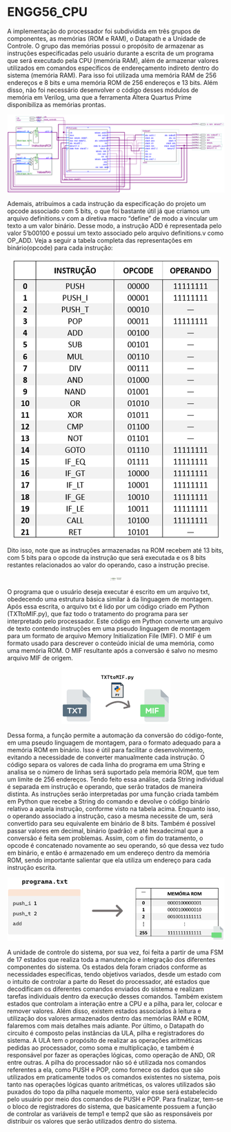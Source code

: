 # ENGG56_CPU
A implementação do processador foi subdividida em três grupos de componentes, as memórias (ROM e RAM), o Datapath e a Unidade de Controle. O grupo das memórias possui o propósito de armazenar as instruções especificadas pelo usuário durante a escrita de um programa que será executado pela CPU (memória RAM), além de armazenar valores utilizados em comandos específicos de endereçamento indireto dentro do sistema (memória RAM). Para isso foi utilizada uma memória RAM de 256 endereços e 8 bits e uma memória ROM de 256 endereços e 13 bits. Além disso, não foi necessário desenvolver o código desses módulos de memória em Verilog, uma que a ferramenta Altera Quartus Prime disponibiliza as memórias prontas.

<p align="center">
  <img src="/Assets/diagrama-projeto.png" alt="Diagrama esquemático do projeto da CPU no Quartus Prime">
</p>

Ademais, atribuímos a cada instrução da especificação do projeto um opcode associado com 5 bits, o que foi bastante útil já que criamos um arquivo definitions.v com a diretiva macro “define” de modo a vincular um texto a um valor binário. Desse modo, a instrução ADD é representada pelo valor 5’b00100 e possui um texto associado pelo arquivo definitions.v como OP_ADD. Veja a seguir a tabela completa das representações em binário(opcode) para cada instrução:

<p align="center">
  <img src="/Assets/tabela-inst.png" alt="Tabela com todas as representações das instruções em binário">
</p>

Dito isso, note que as instruções armazenadas na ROM recebem até 13 bits, com 5 bits para o opcode da instrução que será executada e os 8 bits restantes relacionados ao valor do operando, caso a instrução precise.

<p align="center">
  <img src="/Assets/formato-inst.png" alt="Ilustrando como as instruções são armazenadas na ROM"style="width:5%;">
</p>

O programa que o usuário deseja executar é escrito em um arquivo txt, obedecendo uma estrutura básica similar à da linguagem de montagem. Após essa escrita, o arquivo txt é lido por um código criado em Python (TXTtoMIF.py), que faz todo o tratamento do programa para ser interpretado pelo processador. Este código em Python converte um arquivo de texto contendo instruções em uma pseudo linguagem de montagem para um formato de arquivo Memory Initialization File (MIF). O MIF é um formato usado para descrever o conteúdo inicial de uma memória, como uma memória ROM. O MIF resultante após a conversão é salvo no mesmo arquivo MIF de origem.

<p align="center">
  <img src="/Assets/ilustracao-py.png" alt="Ilustrando processo de conversão feito pelo código em Python" style="width:50%;">
</p>

Dessa forma, a função permite a automação da conversão do código-fonte, em uma pseudo linguagem de montagem, para o formato adequado para a memória ROM em binário. Isso é útil para facilitar o desenvolvimento, evitando a necessidade de converter manualmente cada instrução. O código separa os valores de cada linha do programa em uma String e analisa se o número de linhas será suportado pela memória ROM, que tem um limite de 256 endereços. Tendo feito essa análise, cada String individual é separada em instrução e operando, que serão tratados de maneira distinta. As instruções serão interpretadas por uma função criada também em Python que recebe a String do comando e devolve o código binário relativo a aquela instrução, conforme visto na tabela acima. Enquanto isso, o operando associado a instrução, caso a mesma necessite de um, será convertido para seu equivalente em binário de 8 bits. Também é possível passar valores em decimal, binário (padrão) e até hexadecimal que a conversão é feita sem problemas.  Assim, com o fim do tratamento, o opcode é concatenado novamente ao seu operando, só que dessa vez tudo em binário, e então é armazenado em um endereço dentro da memória ROM, sendo importante salientar que ela utiliza um endereço para cada instrução escrita.

<p align="center">
  <img src="/Assets/txt_to_mif.png" alt="Ilustrando processo de conversão de txt para mif">
</p>

A unidade de controle do sistema, por sua vez, foi feita a partir de uma FSM de 17 estados que realiza toda a manutenção e integração dos diferentes componentes do sistema. Os estados dela foram criados conforme as necessidades específicas, tendo objetivos variados, desde um estado com o intuito de controlar a parte do Reset do processador, até estados que decodificam os diferentes comandos enviados do sistema e realizam tarefas individuais dentro da execução desses comandos. Também existem estados que controlam a interação entre a CPU e a pilha, para ler, colocar e remover valores. Além disso, existem estados associados à leitura e utilização dos valores armazenados dentro das memórias RAM e ROM, falaremos com mais detalhes mais adiante. Por último, o Datapath do circuito é composto pelas instâncias da ULA, pilha e registradores do sistema. A ULA tem o propósito de realizar as operações aritméticas pedidas ao processador, como soma e multiplicação, e também é responsável por fazer as operações lógicas, como operação de AND, OR entre outras. A pilha do processador não só é utilizada nos comandos referentes a ela, como PUSH e POP, como fornece os dados que são utilizados em praticamente todos os comandos existentes no sistema, pois tanto nas operações lógicas quanto aritméticas, os valores utilizados são puxados do topo da pilha naquele momento, valor esse será estabelecido pelo usuário por meio dos comandos de PUSH e POP. Para finalizar, tem-se o bloco de registradores do sistema, que basicamente possuem a função de controlar as variáveis de temp1 e temp2 que são as responsáveis por distribuir os valores que serão utilizados dentro do sistema.
